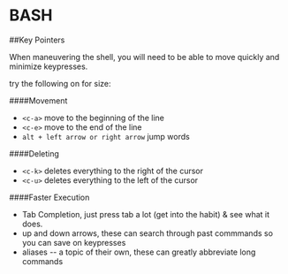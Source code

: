 BASH
====



##Key Pointers

When maneuvering the shell, you will need to be able to move quickly and minimize keypresses.

try the following on for size:


####Movement
- `<c-a>` move to the beginning of the line
- `<c-e>` move to the end of the line
- `alt + left arrow or right arrow` jump words


####Deleting
- `<c-k>` deletes everything to the right of the cursor
- `<c-u>` deletes everything to the left of the cursor

####Faster Execution
- Tab Completion, just press tab a lot (get into the habit) & see what it does.
- up and down arrows, these can search through past commmands so you can save on keypresses
- aliases -- a topic of their own, these can greatly abbreviate long commands


